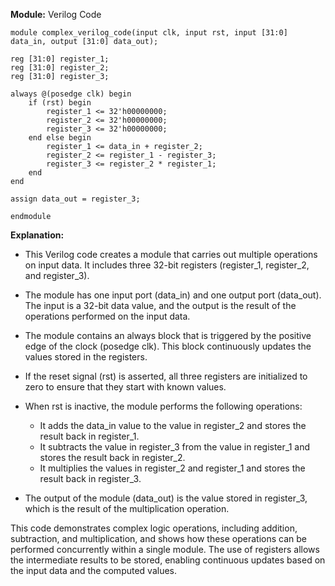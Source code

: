 **Module:** Verilog Code

```
module complex_verilog_code(input clk, input rst, input [31:0] data_in, output [31:0] data_out);

reg [31:0] register_1;
reg [31:0] register_2;
reg [31:0] register_3;

always @(posedge clk) begin
    if (rst) begin
        register_1 <= 32'h00000000;
        register_2 <= 32'h00000000;
        register_3 <= 32'h00000000;
    end else begin
        register_1 <= data_in + register_2;
        register_2 <= register_1 - register_3;
        register_3 <= register_2 * register_1;
    end
end

assign data_out = register_3;

endmodule
```

**Explanation:**

- This Verilog code creates a module that carries out multiple operations on input data. It includes three 32-bit registers (register_1, register_2, and register_3).


- The module has one input port (data_in) and one output port (data_out). The input is a 32-bit data value, and the output is the result of the operations performed on the input data.


- The module contains an always block that is triggered by the positive edge of the clock (posedge clk). This block continuously updates the values stored in the registers.


- If the reset signal (rst) is asserted, all three registers are initialized to zero to ensure that they start with known values.


- When rst is inactive, the module performs the following operations:
  - It adds the data_in value to the value in register_2 and stores the result back in register_1.
  - It subtracts the value in register_3 from the value in register_1 and stores the result back in register_2.
  - It multiplies the values in register_2 and register_1 and stores the result back in register_3.


- The output of the module (data_out) is the value stored in register_3, which is the result of the multiplication operation.

This code demonstrates complex logic operations, including addition, subtraction, and multiplication, and shows how these operations can be performed concurrently within a single module. The use of registers allows the intermediate results to be stored, enabling continuous updates based on the input data and the computed values.